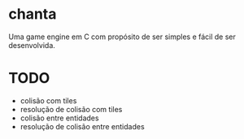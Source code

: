 # chanta

Uma game engine em C com propósito de ser simples e fácil de ser desenvolvida.

# TODO

- colisão com tiles
- resolução de colisão com tiles
- colisão entre entidades
- resolução de colisão entre entidades
